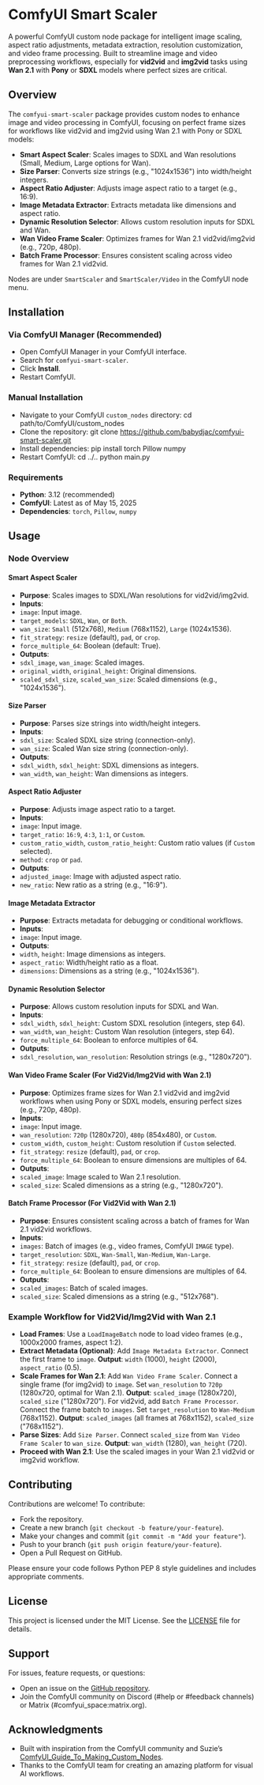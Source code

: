 # ComfyUI Smart Scaler

A powerful ComfyUI custom node package for intelligent image scaling, aspect ratio adjustments, metadata extraction, resolution customization, and video frame processing. Built to streamline image and video preprocessing workflows, especially for **vid2vid** and **img2vid** tasks using **Wan 2.1** with **Pony** or **SDXL** models where perfect sizes are critical.

## Overview

The `comfyui-smart-scaler` package provides custom nodes to enhance image and video processing in ComfyUI, focusing on perfect frame sizes for workflows like vid2vid and img2vid using Wan 2.1 with Pony or SDXL models:

- **Smart Aspect Scaler**: Scales images to SDXL and Wan resolutions (Small, Medium, Large options for Wan).
- **Size Parser**: Converts size strings (e.g., "1024x1536") into width/height integers.
- **Aspect Ratio Adjuster**: Adjusts image aspect ratio to a target (e.g., 16:9).
- **Image Metadata Extractor**: Extracts metadata like dimensions and aspect ratio.
- **Dynamic Resolution Selector**: Allows custom resolution inputs for SDXL and Wan.
- **Wan Video Frame Scaler**: Optimizes frames for Wan 2.1 vid2vid/img2vid (e.g., 720p, 480p).
- **Batch Frame Processor**: Ensures consistent scaling across video frames for Wan 2.1 vid2vid.

Nodes are under `SmartScaler` and `SmartScaler/Video` in the ComfyUI node menu.

## Installation

### Via ComfyUI Manager (Recommended)

- Open ComfyUI Manager in your ComfyUI interface.
- Search for `comfyui-smart-scaler`.
- Click **Install**.
- Restart ComfyUI.

### Manual Installation

- Navigate to your ComfyUI `custom_nodes` directory: cd path/to/ComfyUI/custom_nodes
- Clone the repository: git clone https://github.com/babydjac/comfyui-smart-scaler.git
- Install dependencies: pip install torch Pillow numpy
- Restart ComfyUI: cd ../.. python main.py

### Requirements

- **Python**: 3.12 (recommended)
- **ComfyUI**: Latest as of May 15, 2025
- **Dependencies**: `torch`, `Pillow`, `numpy`

## Usage

### Node Overview

#### Smart Aspect Scaler
- **Purpose**: Scales images to SDXL/Wan resolutions for vid2vid/img2vid.
- **Inputs**:
- `image`: Input image.
- `target_models`: `SDXL`, `Wan`, or `Both`.
- `wan_size`: `Small` (512x768), `Medium` (768x1152), `Large` (1024x1536).
- `fit_strategy`: `resize` (default), `pad`, or `crop`.
- `force_multiple_64`: Boolean (default: True).
- **Outputs**:
- `sdxl_image`, `wan_image`: Scaled images.
- `original_width`, `original_height`: Original dimensions.
- `scaled_sdxl_size`, `scaled_wan_size`: Scaled dimensions (e.g., "1024x1536").

#### Size Parser
- **Purpose**: Parses size strings into width/height integers.
- **Inputs**:
- `sdxl_size`: Scaled SDXL size string (connection-only).
- `wan_size`: Scaled Wan size string (connection-only).
- **Outputs**:
- `sdxl_width`, `sdxl_height`: SDXL dimensions as integers.
- `wan_width`, `wan_height`: Wan dimensions as integers.

#### Aspect Ratio Adjuster
- **Purpose**: Adjusts image aspect ratio to a target.
- **Inputs**:
- `image`: Input image.
- `target_ratio`: `16:9`, `4:3`, `1:1`, or `Custom`.
- `custom_ratio_width`, `custom_ratio_height`: Custom ratio values (if `Custom` selected).
- `method`: `crop` or `pad`.
- **Outputs**:
- `adjusted_image`: Image with adjusted aspect ratio.
- `new_ratio`: New ratio as a string (e.g., "16:9").

#### Image Metadata Extractor
- **Purpose**: Extracts metadata for debugging or conditional workflows.
- **Inputs**:
- `image`: Input image.
- **Outputs**:
- `width`, `height`: Image dimensions as integers.
- `aspect_ratio`: Width/height ratio as a float.
- `dimensions`: Dimensions as a string (e.g., "1024x1536").

#### Dynamic Resolution Selector
- **Purpose**: Allows custom resolution inputs for SDXL and Wan.
- **Inputs**:
- `sdxl_width`, `sdxl_height`: Custom SDXL resolution (integers, step 64).
- `wan_width`, `wan_height`: Custom Wan resolution (integers, step 64).
- `force_multiple_64`: Boolean to enforce multiples of 64.
- **Outputs**:
- `sdxl_resolution`, `wan_resolution`: Resolution strings (e.g., "1280x720").

#### Wan Video Frame Scaler (For Vid2Vid/Img2Vid with Wan 2.1)
- **Purpose**: Optimizes frame sizes for Wan 2.1 vid2vid and img2vid workflows when using Pony or SDXL models, ensuring perfect sizes (e.g., 720p, 480p).
- **Inputs**:
- `image`: Input image.
- `wan_resolution`: `720p` (1280x720), `480p` (854x480), or `Custom`.
- `custom_width`, `custom_height`: Custom resolution if `Custom` selected.
- `fit_strategy`: `resize` (default), `pad`, or `crop`.
- `force_multiple_64`: Boolean to ensure dimensions are multiples of 64.
- **Outputs**:
- `scaled_image`: Image scaled to Wan 2.1 resolution.
- `scaled_size`: Scaled dimensions as a string (e.g., "1280x720").

#### Batch Frame Processor (For Vid2Vid with Wan 2.1)
- **Purpose**: Ensures consistent scaling across a batch of frames for Wan 2.1 vid2vid workflows.
- **Inputs**:
- `images`: Batch of images (e.g., video frames, ComfyUI `IMAGE` type).
- `target_resolution`: `SDXL`, `Wan-Small`, `Wan-Medium`, `Wan-Large`.
- `fit_strategy`: `resize` (default), `pad`, or `crop`.
- `force_multiple_64`: Boolean to ensure dimensions are multiples of 64.
- **Outputs**:
- `scaled_images`: Batch of scaled images.
- `scaled_size`: Scaled dimensions as a string (e.g., "512x768").

### Example Workflow for Vid2Vid/Img2Vid with Wan 2.1

- **Load Frames**:
Use a `LoadImageBatch` node to load video frames (e.g., 1000x2000 frames, aspect 1:2).
- **Extract Metadata (Optional)**:
Add `Image Metadata Extractor`.
Connect the first frame to `image`.
**Output**: `width` (1000), `height` (2000), `aspect_ratio` (0.5).
- **Scale Frames for Wan 2.1**:
Add `Wan Video Frame Scaler`.
Connect a single frame (for img2vid) to `image`.
Set `wan_resolution` to `720p` (1280x720, optimal for Wan 2.1).
**Output**: `scaled_image` (1280x720), `scaled_size` ("1280x720").
For vid2vid, add `Batch Frame Processor`.
Connect the frame batch to `images`.
Set `target_resolution` to `Wan-Medium` (768x1152).
**Output**: `scaled_images` (all frames at 768x1152), `scaled_size` ("768x1152").
- **Parse Sizes**:
Add `Size Parser`.
Connect `scaled_size` from `Wan Video Frame Scaler` to `wan_size`.
**Output**: `wan_width` (1280), `wan_height` (720).
- **Proceed with Wan 2.1**:
Use the scaled images in your Wan 2.1 vid2vid or img2vid workflow.

## Contributing

Contributions are welcome! To contribute:

- Fork the repository.
- Create a new branch (`git checkout -b feature/your-feature`).
- Make your changes and commit (`git commit -m "Add your feature"`).
- Push to your branch (`git push origin feature/your-feature`).
- Open a Pull Request on GitHub.

Please ensure your code follows Python PEP 8 style guidelines and includes appropriate comments.

## License

This project is licensed under the MIT License. See the [LICENSE](LICENSE) file for details.

## Support

For issues, feature requests, or questions:

- Open an issue on the [GitHub repository](https://github.com/babydjac/comfyui-smart-scaler/issues).
- Join the ComfyUI community on Discord (#help or #feedback channels) or Matrix (#comfyui_space:matrix.org).

## Acknowledgments

- Built with inspiration from the ComfyUI community and Suzie’s [ComfyUI_Guide_To_Making_Custom_Nodes](https://github.com/Suzie1/ComfyUI_Guide_To_Making_Custom_Nodes).
- Thanks to the ComfyUI team for creating an amazing platform for visual AI workflows.